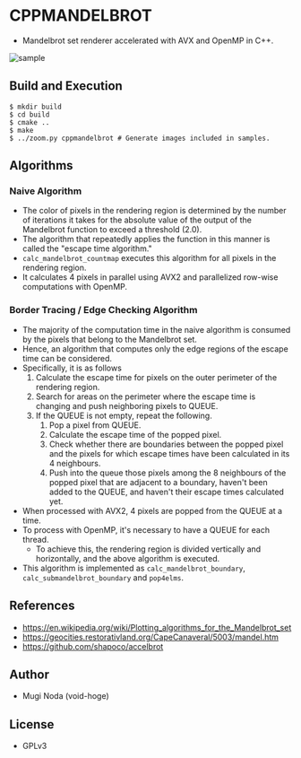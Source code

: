 # CPPMANDELBROT
- Mandelbrot set renderer accelerated with AVX and OpenMP in C++.

![sample](samples/mandelbrot.gif)

## Build and Execution
```
$ mkdir build
$ cd build
$ cmake ..
$ make
$ ../zoom.py cppmandelbrot # Generate images included in samples.
```

## Algorithms
### Naive Algorithm
- The color of pixels in the rendering region is determined by the number of iterations it takes for the absolute value of the output of the Mandelbrot function to exceed a threshold (2.0).
- The algorithm that repeatedly applies the function in this manner is called the "escape time algorithm."
- `calc_mandelbrot_countmap` executes this algorithm for all pixels in the rendering region.
- It calculates 4 pixels in parallel using AVX2 and parallelized row-wise computations with OpenMP.

### Border Tracing / Edge Checking Algorithm
- The majority of the computation time in the naive algorithm is consumed by the pixels that belong to the Mandelbrot set.
- Hence, an algorithm that computes only the edge regions of the escape time can be considered.
- Specifically, it is as follows
  1. Calculate the escape time for pixels on the outer perimeter of the rendering region.
  2. Search for areas on the perimeter where the escape time is changing and push neighboring pixels to QUEUE.
  3. If the QUEUE is not empty, repeat the following.
	 1. Pop a pixel from QUEUE.
	 2. Calculate the escape time of the popped pixel.
	 3. Check whether there are boundaries between the popped pixel and the pixels for which escape times have been calculated in its 4 neighbours.
	 4. Push into the queue those pixels among the 8 neighbours of the popped pixel that are adjacent to a boundary, haven't been added to the QUEUE, and haven't their escape times calculated yet.
- When processed with AVX2, 4 pixels are popped from the QUEUE at a time.
- To process with OpenMP, it's necessary to have a QUEUE for each thread.
  - To achieve this, the rendering region is divided vertically and horizontally, and the above algorithm is executed.
- This algorithm is implemented as `calc_mandelbrot_boundary`, `calc_submandelbrot_boundary` and `pop4elms`.

## References
- https://en.wikipedia.org/wiki/Plotting_algorithms_for_the_Mandelbrot_set
- https://geocities.restorativland.org/CapeCanaveral/5003/mandel.htm
- https://github.com/shapoco/accelbrot

## Author
- Mugi Noda (void-hoge)

## License
- GPLv3
